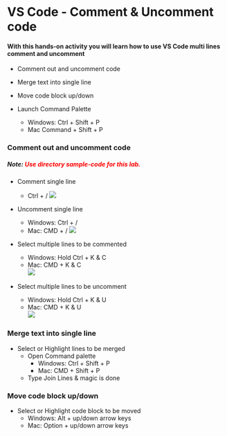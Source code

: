 # VS Code - Comment & Uncomment code

#### With this hands-on activity you will learn how to use VS Code multi lines comment and uncomment 

 
- Comment out  and uncomment code
- Merge text into single line 
- Move code block up/down

- Launch Command Palette
    - Windows: Ctrl + Shift + P
    - Mac Command + Shift + P

### Comment out  and uncomment code

##### Note: <span style="color:red">Use directory sample-code for this lab.</span>
- Comment single line 
    - Ctrl + /
    ![](https://tinyurl.com/yf5s3wec)

- Uncomment single line 
    - Windows: Ctrl + /
    - Mac: CMD + /
    ![](https://tinyurl.com/yf5s3wec)


- Select multiple lines to be commented
    - Windows: Hold Ctrl + K & C  
    - Mac: CMD + K & C  
    ![](https://tinyurl.com/yffocoyz)
- Select multiple lines to be uncomment
    - Windows: Hold Ctrl + K & U  
    - Mac: CMD + K & U  
    ![](https://tinyurl.com/yffocoyz)

### Merge text into single line 

- Select or Highlight lines to be merged
    - Open Command palette 
        - Windows: Ctrl + Shift + P 
        - Mac: CMD + Shift + P 
    - Type Join Lines & magic is done 

### Move code block up/down    

- Select or Highlight code block to be moved
    - Windows: Alt + up/down arrow keys
    - Mac: Option + up/down arrow keys
